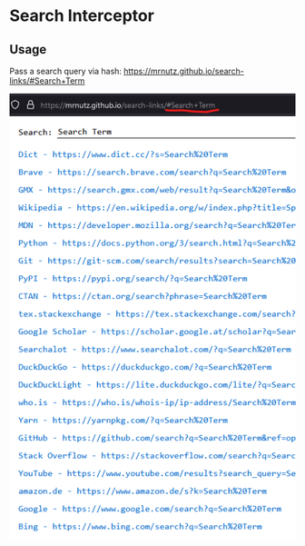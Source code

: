 # Search Interceptor

## Usage
Pass a search query via hash: https://mrnutz.github.io/search-links/#Search+Term

![screenshot](./screenshot.png)
